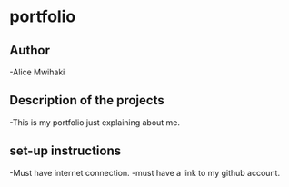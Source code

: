 # portfolio

## Author
-Alice Mwihaki

## Description of the projects
-This is my portfolio just explaining about me.

## set-up instructions
-Must have internet connection.
-must have a link to my github account.
